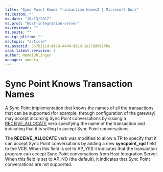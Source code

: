 ```yaml
---
title: "Sync Point Knows Transaction Names2 | Microsoft Docs"
ms.custom: ""
ms.date: "10/13/2017"
ms.prod: "host-integration-server"
ms.reviewer: ""
ms.suite: ""
ms.tgt_pltfrm: ""
ms.topic: "article"
ms.assetid: 357b211d-d479-4404-932d-1e1789591fbe
caps.latest.revision: 3
author: MandiOhlinger
manager: anneta
---
```

# Sync Point Knows Transaction Names
A Sync Point implementation that knows the names of all the transactions that can be supported (for example, through configuration of the gateway) may accept incoming Sync Point conversations by issuing a [RECEIVE_ALLOCATE](../Topic/RECEIVE_ALLOCATE2.md) verb specifying the name of the transaction and indicating that it is willing to accept Sync Point conversations.  
  
 The **RECEIVE_ALLOCATE** verb was modified to allow a TP to specify that it can accept Sync Point conversations by adding a new **syncpoint_rqd** field to the VCB. When this field is set to AP_YES it indicates that the transaction program can accept Sync Point conversations from Host Integration Server. When this field is set to AP_NO (the default), it indicates that Sync Point conversations are not supported.